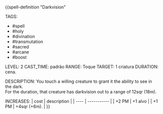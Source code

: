 {{spell-definition "Darkvision"

TAGS:
- #spell
- #holy
- #divination
- #transmutation
- #sacred
- #arcane
- #boost

LEVEL: 2
CAST_TIME: padrão
RANGE: Toque
TARGET: 1 criatura
DURATION: cena.

DESCRIPTION:
You touch a willing creature to grant it the ability to see in the dark.  
For the duration, that creature has darkvision out to a range of 12sqr (18m).

INCREASES:
| cost | description |
| ---- | ----------- |
| +2 PM | +1 alvo |
| +1 PM | +4sqr (+6m). |
}}
